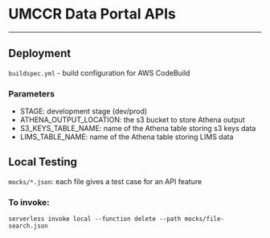 # UMCCR Data Portal APIs

---

## Deployment

`buildspec.yml` - build configuration for AWS CodeBuild

### Parameters

- STAGE: development stage (dev/prod)
- ATHENA_OUTPUT_LOCATION: the s3 bucket to store Athena output
- S3_KEYS_TABLE_NAME: name of the Athena table storing s3 keys data
- LIMS_TABLE_NAME: name of the Athena table storing LIMS data


## Local Testing

`mocks/*.json`: each file gives a test case for an API feature

### To invoke:
```
serverless invoke local --function delete --path mocks/file-search.json
```